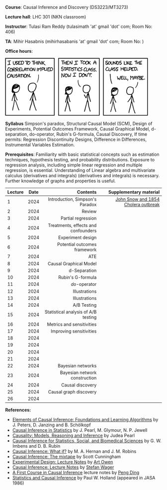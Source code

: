 **Course**:  Causal Inference and Discovery (DS3223/MT3273)

**Lecture hall**: LHC 301 (NKN classroom)

**Instructor**: Tulasi Ram Reddy (tulasimath 'at' gmail 'dot' com; Room No: 406)

**TA**: Mihir Hasabnis (mihirhasabanis 'at' gmail 'dot' com; Room No: )

**Office hours**: 

[![Correlation](https://raw.githubusercontent.com/tulasiramreddy/tulasiramreddy.github.io/master/correlation.png)](https://xkcd.com/552/ "Correlation doesn't imply causation, but it does waggle its eyebrows suggestively and gesture furtively while mouthing 'look over there'.")


**Syllabus** Simpson's paradox, Structural Causal Model (SCM), Design of Experiments, Potential Outcomes Framework, Causal Graphical Model, d-separation, do-operator,  Rubin's G-formula, Causal Discovery, If time permits: Regression Discontinuity Designs, Difference in Differences, Instrumental Variables Estimation.

**Prerequisites**: Familiarity with basic statistical concepts such as estimation techniques, hypothesis testing, and probability distributions. Exposure to regression analysis, including simple linear regression and multiple regression, is essential. Understanding  of Linear algebra and  multivariate calculus (derivatives and integrals)  (derivatives and integrals) is necessary. Further knowledge of graphs and properties is useful.

| Lecture   | Date   | Contents     | Supplementary material |
| :------------- | :----------: | -----------: | -----------: |
| 1|   2024  | Introduction, Simpson's Paradox  | [John Snow and 1854 Cholera outbreak](https://en.wikipedia.org/wiki/1854_Broad_Street_cholera_outbreak) |
| 2|  2024  | Review | |
| 3|   2024  | Partial regression  |  |
| 4|  2024  | Treatments, effects and confounders | |
| 5|   2024  | Experiment design  |  |
| 6|  2024  | Potential outcomes framework | |
| 7|   2024  |  ATE |  |
| 8|  2024  | Causal Graphical Model | |
| 9|   2024  |  d-Separation |  |
| 10|  2024  | Rubin's G-formula | |
| 11|   2024  | *do*-operator  |  |
| 12|  2024  | Illustrations | |
| 13|   2024  |  Illustrations |  |
| 14|  2024  | A/B Testing | |
| 15|   2024  | Statistical analysis of A/B testing   |  |
| 16|  2024  | Metrics and sensitivities | |
| 17|   2024  | Improving sensitivities  |  |
| 18|   2024  |   |  |
| 19|  2024  |  | |
| 20|   2024  |   |  |
| 21|  2024  |  | |
| 22|  2024  | Bayesian networks  | |
| 23|   2024  | Bayesian network construction  |  |
| 24|  2024  | Causal discovery | |
| 25|   2024  | Causal graph discovery  |  |
| 26|  2024  |  | |




**References:**
- [Elements of Causal Inference: Foundations and Learning Algorithms](https://mitpress.mit.edu/9780262037310/elements-of-causal-inference/) by J. Peters, D. Janzing and B. Schölkopf
- [Causal Inference in Statistics](http://bayes.cs.ucla.edu/PRIMER/) by J. Pearl, M. Glymour, N. P. Jewell
- [Causality: Models, Reasoning and Inference](http://bayes.cs.ucla.edu/BOOK-2K/) by Judea Pearl
- [Causal Inference for Statistics, Social, and Biomedical Sciences](https://www.cambridge.org/core/books/causal-inference-for-statistics-social-and-biomedical-sciences/71126BE90C58F1A431FE9B2DD07938AB) by G. W. Imbens and D. B. Rubin
- [Causal Inference: What if?](https://www.hsph.harvard.edu/miguel-hernan/wp-content/uploads/sites/1268/2023/05/hernanrobins_WhatIf_14may23.pdf) by M. A. Hernan and J. M. Robins
- [Causal Inference: The mixtape](https://mixtape.scunning.com/) by Scott Cunningham
- [Experimental Design: Lecture Notes](https://artowen.su.domains/courses/363/doenotes.pdf) by [Art Owen](https://artowen.su.domains/)
- [Causal Inference: Lecture Notes](https://web.stanford.edu/~swager/stats361.pdf) by [Stefan Wager](https://web.stanford.edu/~swager/)
- [A First Course in Causal Inference](https://arxiv.org/abs/2305.18793) lecture notes by [Peng Ding](https://sites.google.com/site/pengdingpku/)
- [Statistics and Causal Inference](https://www.jstor.org/stable/2289064) by Paul W. Holland (appeared in JASA 1986)
